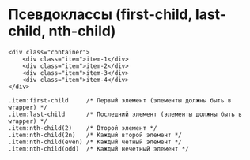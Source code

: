 # Псевдоклассы (first-child, last-child, nth-child)

```html:no-line-numbers
<div class="container">
	<div class="item">item-1</div>
	<div class="item">item-2</div>
	<div class="item">item-3</div>
	<div class="item">item-4</div>
</div>
```

```css:no-line-numbers
.item:first-child     /* Первый элемент (элементы должны быть в wrapper) */
.item:last-child      /* Последний элемент (элементы должны быть в wrapper) */
.item:nth-child(2)    /* Второй элемент */
.item:nth-child(2n)   /* Каждый второй элемент */
.item:nth-child(even) /* Каждый четный элемент */
.item:nth-child(odd)  /* Каждый нечетный элемент */
```
